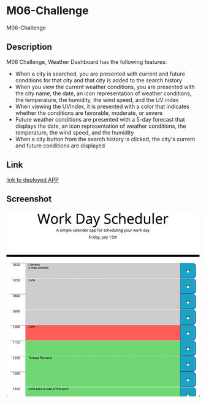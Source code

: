 # M06-Challenge
M06-Challenge


## Description
M06 Challenge, Weather Dashboard has the following features:
* When a city is searched, you are presented with current and future conditions for that city and that city is added to the search history 
* When you view the current weather conditions, you are presented with the city name, the date, an icon representation of weather conditions, the temperature, the humidity, the wind speed, and the UV index
* When viewing the UVIndex,  it is presented with a color that indicates whether the conditions are favorable, moderate, or severe
* Future weather conditions are presented with a 5-day forecast that displays the date, an icon representation of weather conditions, the temperature, the wind speed, and the humidity
* When a city button from the search history is clicked, the city's current and future conditions are displayed




## Link

[link to deployed APP](https://trevtal.github.io/M06-Challenge/)


## Screenshot

![Screenshot](https://raw.githubusercontent.com/TREVTAL/M05-Challenge/main/assets/Images/Screenshot.jpg)
